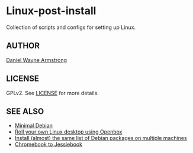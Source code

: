 # Linux-post-install

Collection of scripts and configs for setting up Linux.

## AUTHOR

[Daniel Wayne Armstrong](https://www.dwarmstrong.org)

## LICENSE

GPLv2. See [LICENSE](https://github.com/dwarmstrong/linux-post-install/blob/master/LICENSE.md) for more details.

## SEE ALSO

* [Minimal Debian](https://www.dwarmstrong.org/minimal-debian/)
* [Roll your own Linux desktop using Openbox](https://www.dwarmstrong.org/openbox/)
* [Install (almost) the same list of Debian packages on multiple machines](https://www.dwarmstrong.org/debian-package-list/)
* [Chromebook to Jessiebook](http://www.dwarmstrong.org/c720-chromebook-to-jessiebook/)
